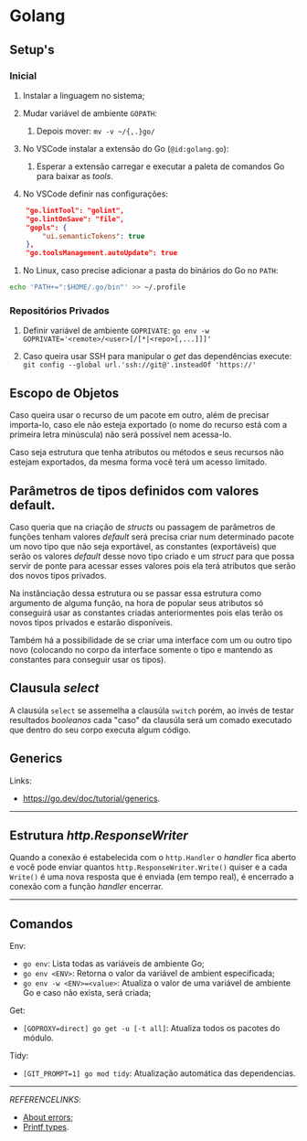 # Golang

## Setup's

### Inicial

1. Instalar a linguagem no sistema;

1. Mudar variável de ambiente `GOPATH`:
    1. Depois mover: `mv -v ~/{,.}go/`

1. No VSCode instalar a extensão do Go (`@id:golang.go`):
    1. Esperar a extensão carregar e executar a paleta de comandos Go para baixar as _tools_.

1. No VSCode definir nas configurações:
```json
    "go.lintTool": "golint",
    "go.lintOnSave": "file",
    "gopls": {
        "ui.semanticTokens": true
    },
    "go.toolsManagement.autoUpdate": true
```

1. No Linux, caso precise adicionar a pasta do binários do Go no `PATH`:
```sh
echo 'PATH+=":$HOME/.go/bin"' >> ~/.profile
```

### Repositórios Privados

1. Definir variável de ambiente `GOPRIVATE`:
    `go env -w GOPRIVATE='<remote>/<user>[/[*|<repo>[,...]]]'`

1. Caso queira usar SSH para manipular o _get_ das dependências execute:
    `git config --global url.'ssh://git@'.insteadOf 'https://'`

## Escopo de Objetos

Caso queira usar o recurso de um pacote em outro, além de precisar importa-lo, caso ele não esteja exportado (o nome do recurso está com a primeira letra minúscula) não será possível nem acessa-lo.

Caso seja estrutura que tenha atributos ou métodos e seus recursos não estejam exportados, da mesma forma você terá um acesso limitado.

## Parâmetros de tipos definidos com valores default.

Caso queria que na criação de *structs* ou passagem de parâmetros de funções tenham valores *default* será precisa criar num determinado pacote um novo tipo que não seja exportável, as constantes (exportáveis) que serão os valores *default* desse novo tipo criado e um *struct* para que possa servir de ponte para acessar esses valores pois ela terá atributos que serão dos novos tipos privados.

Na instânciação dessa estrutura ou se passar essa estrutura como argumento de alguma função, na hora de popular seus atributos só conseguirá usar as constantes criadas anteriormentes pois elas terão os novos tipos privados e estarão disponíveis.

Também há a possibilidade de se criar uma interface com um ou outro tipo novo (colocando no corpo da interface somente o tipo e mantendo as constantes para conseguir usar os tipos).

## Clausula *select*

A clausúla `select` se assemelha a clausúla `switch` porém, ao invés de testar resultados *booleanos* cada "caso" da clausúla será um comado executado que dentro do seu corpo executa algum código.

## Generics

Links:

- <https://go.dev/doc/tutorial/generics>.

---

## Estrutura *http.ResponseWriter*

Quando a conexão é estabelecida com o `http.Handler` o *handler* fica aberto e você pode enviar quantos `http.ResponseWriter.Write()` quiser e a cada `Write()` é uma nova resposta que é enviada (em tempo real), é encerrado a conexão com a função *handler* encerrar.

---

## Comandos

Env:

- `go env`: Lista todas as variáveis de ambiente Go;
- `go env <ENV>`: Retorna o valor da variável de ambient especificada;
- `go env -w <ENV>=<value>`: Atualiza o valor de uma variável de ambiente Go e caso não exista, será criada;

Get:

- `[GOPROXY=direct] go get -u [-t all]`: Atualiza todos os pacotes do módulo.

Tidy:

- `[GIT_PROMPT=1] go mod tidy`: Atualização automática das dependencias.

---

_REFERENCELINKS_:

- [About errors](https://earthly.dev/blog/golang-errors/);
- [Printf types](https://yourbasic.org/golang/fmt-printf-reference-cheat-sheet/).
